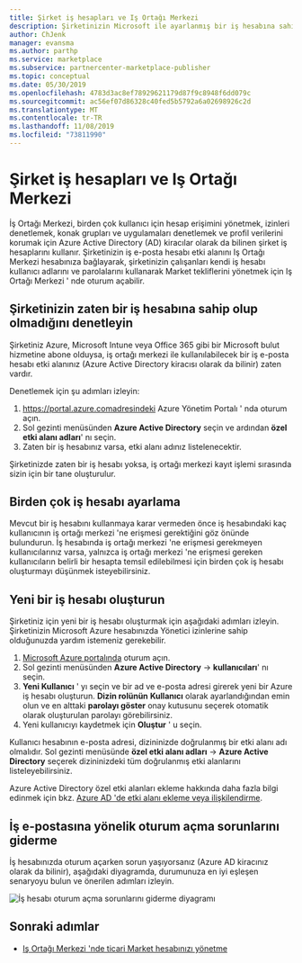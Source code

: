 ```yaml
---
title: Şirket iş hesapları ve Iş Ortağı Merkezi
description: Şirketinizin Microsoft ile ayarlanmış bir iş hesabına sahip olup olmadığını kontrol edin, yeni bir iş hesabı oluşturun veya iş ortağı merkezi ile kullanmak üzere birden çok iş hesabı ayarlayın.
author: ChJenk
manager: evansma
ms.author: parthp
ms.service: marketplace
ms.subservice: partnercenter-marketplace-publisher
ms.topic: conceptual
ms.date: 05/30/2019
ms.openlocfilehash: 4783d3ac8ef78929621179d87f9c8948f6dd079c
ms.sourcegitcommit: ac56ef07d86328c40fed5b5792a6a02698926c2d
ms.translationtype: MT
ms.contentlocale: tr-TR
ms.lasthandoff: 11/08/2019
ms.locfileid: "73811990"
---
```

# <a name="company-work-accounts-and-partner-center"></a>Şirket iş hesapları ve Iş Ortağı Merkezi

İş Ortağı Merkezi, birden çok kullanıcı için hesap erişimini yönetmek, izinleri denetlemek, konak grupları ve uygulamaları denetlemek ve profil verilerini korumak için Azure Active Directory (AD) kiracılar olarak da bilinen şirket iş hesaplarını kullanır. Şirketinizin iş e-posta hesabı etki alanını Iş Ortağı Merkezi hesabınıza bağlayarak, şirketinizin çalışanları kendi iş hesabı kullanıcı adlarını ve parolalarını kullanarak Market tekliflerini yönetmek için Iş Ortağı Merkezi ' nde oturum açabilir.

## <a name="check-whether-your-company-already-has-a-work-account"></a>Şirketinizin zaten bir iş hesabına sahip olup olmadığını denetleyin

Şirketiniz Azure, Microsoft Intune veya Office 365 gibi bir Microsoft bulut hizmetine abone olduysa, iş ortağı merkezi ile kullanılabilecek bir iş e-posta hesabı etki alanınız (Azure Active Directory kiracısı olarak da bilinir) zaten vardır.

Denetlemek için şu adımları izleyin:
1. https://portal.azure.comadresindeki Azure Yönetim Portalı ' nda oturum açın.
2. Sol gezinti menüsünden **Azure Active Directory** seçin ve ardından **özel etki alanı adları**' nı seçin.
3. Zaten bir iş hesabınız varsa, etki alanı adınız listelenecektir.

Şirketinizde zaten bir iş hesabı yoksa, iş ortağı merkezi kayıt işlemi sırasında sizin için bir tane oluşturulur.

## <a name="set-up-multiple-work-accounts"></a>Birden çok iş hesabı ayarlama

Mevcut bir iş hesabını kullanmaya karar vermeden önce iş hesabındaki kaç kullanıcının iş ortağı merkezi 'ne erişmesi gerektiğini göz önünde bulundurun. İş hesabında iş ortağı merkezi 'ne erişmesi gerekmeyen kullanıcılarınız varsa, yalnızca iş ortağı merkezi 'ne erişmesi gereken kullanıcıların belirli bir hesapta temsil edilebilmesi için birden çok iş hesabı oluşturmayı düşünmek isteyebilirsiniz.

## <a name="create-a-new-work-account"></a>Yeni bir iş hesabı oluşturun

Şirketiniz için yeni bir iş hesabı oluşturmak için aşağıdaki adımları izleyin. Şirketinizin Microsoft Azure hesabınızda Yönetici izinlerine sahip olduğunuzda yardım istemeniz gerekebilir.

1. [Microsoft Azure portalında](https://portal.azure.com) oturum açın.
2. Sol gezinti menüsünden **Azure Active Directory** -> **kullanıcıları**' nı seçin.
3. **Yeni Kullanıcı** ' yı seçin ve bir ad ve e-posta adresi girerek yeni bir Azure iş hesabı oluşturun. **Dizin rolünün** **Kullanıcı** olarak ayarlandığından emin olun ve en alttaki **parolayı göster** onay kutusunu seçerek otomatik olarak oluşturulan parolayı görebilirsiniz.
4. Yeni kullanıcıyı kaydetmek için **Oluştur** ' u seçin.

Kullanıcı hesabının e-posta adresi, dizininizde doğrulanmış bir etki alanı adı olmalıdır. Sol gezinti menüsünde **özel etki alanı adları** -> **Azure Active Directory** seçerek dizininizdeki tüm doğrulanmış etki alanlarını listeleyebilirsiniz.

Azure Active Directory özel etki alanları ekleme hakkında daha fazla bilgi edinmek için bkz. [Azure AD 'de etki alanı ekleme veya ilişkilendirme](https://docs.microsoft.com/azure/active-directory/active-directory-add-domain).

## <a name="troubleshoot-work-email-sign-in"></a>İş e-postasına yönelik oturum açma sorunlarını giderme

İş hesabınızda oturum açarken sorun yaşıyorsanız (Azure AD kiracınız olarak da bilinir), aşağıdaki diyagramda, durumunuza en iyi eşleşen senaryoyu bulun ve önerilen adımları izleyin.

![İş hesabı oturum açma sorunlarını giderme diyagramı](./media/onboarding-aad-flow.png)

## <a name="next-steps"></a>Sonraki adımlar

- [Iş Ortağı Merkezi 'nde ticari Market hesabınızı yönetme](./manage-account.md) 
